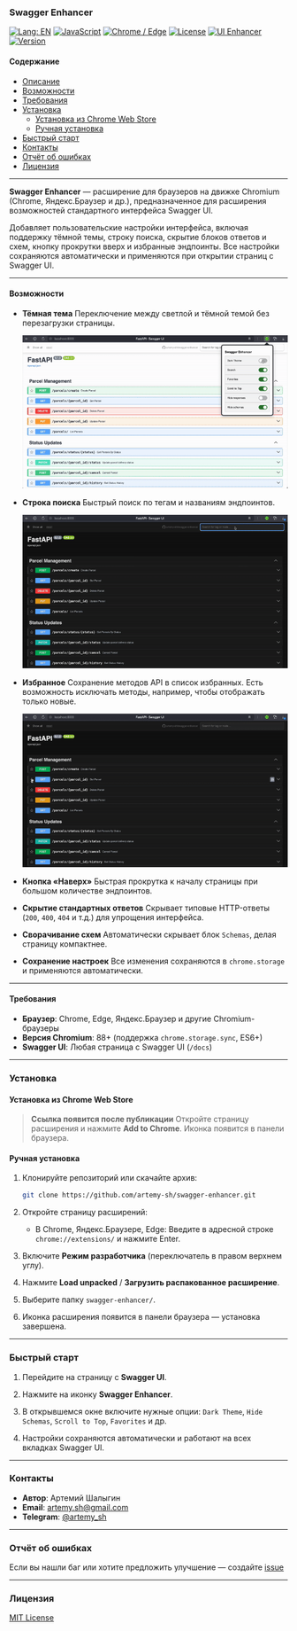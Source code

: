 ### Swagger Enhancer

[![Lang: EN](https://img.shields.io/badge/lang-EN-red)](README.md)
[![JavaScript](https://img.shields.io/badge/javascript-ES6%2B-blue)](#требования)
[![Chrome / Edge](https://img.shields.io/badge/platform-Chrome%20%7C%20Edge%20%7C%20Yandex-blue)](#установка)
[![License](https://img.shields.io/badge/license-MIT-green)](LICENSE)
[![UI Enhancer](https://img.shields.io/badge/type-Swagger%20UI%20enhancer-orange)](#описание)
[![Version](https://img.shields.io/badge/version-0.5.0-lightgrey)](#история-версий)

#### Содержание

* [Описание](#описание)
* [Возможности](#возможности)
* [Требования](#требования)
* [Установка](#установка)
  * [Установка из Chrome Web Store](#установка-из-chrome-web-store)
  * [Ручная установка](#ручная-установка)
* [Быстрый старт](#быстрый-старт)
* [Контакты](#контакты)
* [Отчёт об ошибках](#отчёт-об-ошибках)
* [Лицензия](#лицензия)

---

**Swagger Enhancer** — расширение для браузеров на движке Chromium (Chrome, Яндекс.Браузер и др.), предназначенное для расширения возможностей стандартного интерфейса Swagger UI.

Добавляет пользовательские настройки интерфейса, включая поддержку тёмной темы, строку поиска, скрытие блоков ответов и схем, кнопку прокрутки вверх и избранные эндпоинты. Все настройки сохраняются автоматически и применяются при открытии страниц с Swagger UI.

---

#### Возможности

* **Тёмная тема**
  Переключение между светлой и тёмной темой без перезагрузки страницы.

  ![Demo](docs/dark_theme.gif)

* **Строка поиска**
  Быстрый поиск по тегам и названиям эндпоинтов.

  ![Demo](docs/search.gif)

* **Избранное**
  Сохранение методов API в список избранных.
  Есть возможность исключать методы, например, чтобы отображать только новые.

  ![Demo](docs/favorites.gif)

* **Кнопка «Наверх»**
  Быстрая прокрутка к началу страницы при большом количестве эндпоинтов.

* **Скрытие стандартных ответов**
  Скрывает типовые HTTP-ответы (`200`, `400`, `404` и т.д.) для упрощения интерфейса.

* **Сворачивание схем**
  Автоматически скрывает блок `Schemas`, делая страницу компактнее.

* **Сохранение настроек**
  Все изменения сохраняются в `chrome.storage` и применяются автоматически.

---

#### Требования

* **Браузер**: Chrome, Edge, Яндекс.Браузер и другие Chromium-браузеры
* **Версия Chromium**: 88+ (поддержка `chrome.storage.sync`, ES6+)
* **Swagger UI**: Любая страница с Swagger UI (`/docs`)

---

### Установка

#### Установка из Chrome Web Store

> **Ссылка появится после публикации**
> Откройте страницу расширения и нажмите **Add to Chrome**.
> Иконка появится в панели браузера.

#### Ручная установка

1. Клонируйте репозиторий или скачайте архив:

   ```bash
   git clone https://github.com/artemy-sh/swagger-enhancer.git
   ```

2. Откройте страницу расширений:

   * В Chrome, Яндекс.Браузере, Edge:
     Введите в адресной строке `chrome://extensions/` и нажмите Enter.

3. Включите **Режим разработчика** (переключатель в правом верхнем углу).

4. Нажмите **Load unpacked** / **Загрузить распакованное расширение**.

5. Выберите папку `swagger-enhancer/`.

6. Иконка расширения появится в панели браузера — установка завершена.

---

### Быстрый старт

1. Перейдите на страницу с **Swagger UI**.

2. Нажмите на иконку **Swagger Enhancer**.

3. В открывшемся окне включите нужные опции:
   `Dark Theme`, `Hide Schemas`, `Scroll to Top`, `Favorites` и др.

4. Настройки сохраняются автоматически и работают на всех вкладках Swagger UI.

---

### Контакты

* **Автор**: Артемий Шалыгин
* **Email**: [artemy.sh@gmail.com](mailto:artemy.sh@gmail.com)
* **Telegram**: [@artemy\_sh](https://t.me/artemy_sh)

---

### Отчёт об ошибках

Если вы нашли баг или хотите предложить улучшение — создайте [issue](https://github.com/artemy-sh/swagger-enhancer/issues)

---

### Лицензия

[MIT License](/LICENSE)
